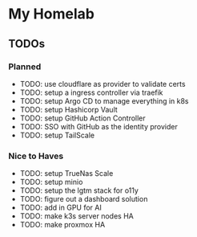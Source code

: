 # My Homelab

## TODOs

### Planned
- TODO: use cloudflare as provider to validate certs
- TODO: setup a ingress controller via traefik
- TODO: setup Argo CD to manage everything in k8s
- TODO: setup Hashicorp Vault
- TODO: setup GitHub Action Controller
- TODO: SSO with GitHub as the identity provider
- TODO: setup TailScale

### Nice to Haves
- TODO: setup TrueNas Scale
- TODO: setup minio
- TODO: setup the lgtm stack for o11y
- TODO: figure out a dashboard solution
- TODO: add in GPU for AI
- TODO: make k3s server nodes HA
- TODO: make proxmox HA
